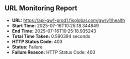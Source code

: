 ## URL Monitoring Report

- **URL:** https://api-gw1-prod1.fisglobal.com/gw/v1/health
- **Start Time:** 2025-07-16T10:25:18.344849
- **End Time:** 2025-07-16T10:25:18.935243
- **Total Time Taken:** 0.590394 seconds
- **HTTP Status Code:** 403
- **Status:** Failure
- **Failure Reason:** HTTP Status Code: 403
